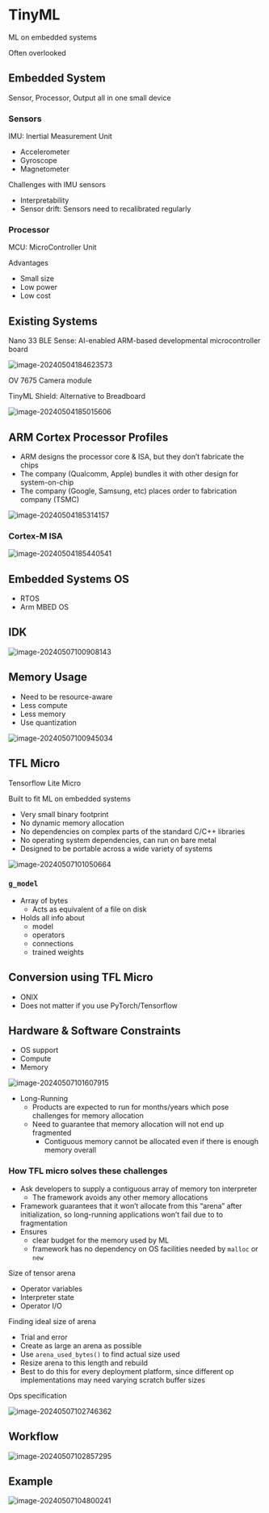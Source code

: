 # TinyML

ML on embedded systems

Often overlooked

## Embedded System

Sensor, Processor, Output all in one small device

### Sensors

IMU: Inertial Measurement Unit

- Accelerometer
- Gyroscope
- Magnetometer

Challenges with IMU sensors

- Interpretability
- Sensor drift: Sensors need to recalibrated regularly

### Processor

MCU: MicroController Unit

Advantages

- Small size
- Low power
- Low cost

## Existing Systems

Nano 33 BLE Sense: AI-enabled ARM-based developmental microcontroller board

![image-20240504184623573](./assets/image-20240504184623573.png)

OV 7675 Camera module

TinyML Shield: Alternative to Breadboard

![image-20240504185015606](./assets/image-20240504185015606.png)

## ARM Cortex Processor Profiles

- ARM designs the processor core & ISA, but they don’t fabricate the chips
- The company (Qualcomm, Apple) bundles it with other design for system-on-chip
- The company (Google, Samsung, etc) places order to fabrication company (TSMC)

![image-20240504185314157](./assets/image-20240504185314157.png)

### Cortex-M ISA

![image-20240504185440541](./assets/image-20240504185440541.png)

## Embedded Systems OS

- RTOS
- Arm MBED OS

## IDK

![image-20240507100908143](./assets/image-20240507100908143.png)

## Memory Usage

- Need to be resource-aware
- Less compute
- Less memory
- Use quantization

![image-20240507100945034](./assets/image-20240507100945034.png)

## TFL Micro

Tensorflow Lite Micro

Built to fit ML on embedded systems

- Very small binary footprint
- No dynamic memory allocation
- No dependencies on complex parts of the standard C/C++ libraries
- No operating system dependencies, can run on bare metal
- Designed to be portable across a wide variety of systems

![image-20240507101050664](./assets/image-20240507101050664.png)

### `g_model`

- Array of bytes
  - Acts as equivalent of a file on disk
- Holds all info about
  - model
  - operators
  - connections
  - trained weights

## Conversion using TFL Micro

- ONIX
- Does not matter if you use PyTorch/Tensorflow

## Hardware & Software Constraints

- OS support
- Compute
- Memory

![image-20240507101607915](./assets/image-20240507101607915.png)

- Long-Running
  - Products are expected to run for months/years which pose challenges for memory allocation
  - Need to guarantee that memory allocation will not end up fragmented
    - Contiguous memory cannot be allocated even if there is enough memory overall

### How TFL micro solves these challenges

- Ask developers to supply a contiguous array of memory ton interpreter
  - The framework avoids any other memory allocations
- Framework guarantees that it won’t allocate from this “arena” after initialization, so long-running applications won’t fail due to to fragmentation
- Ensures
  - clear budget for the memory used by ML
  - framework has no dependency on OS facilities needed by `malloc` or `new`

Size of tensor arena

- Operator variables
- Interpreter state
- Operator I/O

Finding ideal size of arena

- Trial and error
- Create as large an arena as possible
- Use `arena_used_bytes()` to find actual size used
- Resize arena to this length and rebuild
- Best to do this for every deployment platform, since different op implementations may need varying scratch buffer sizes

Ops specification

![image-20240507102746362](./assets/image-20240507102746362.png)

## Workflow

![image-20240507102857295](./assets/image-20240507102857295.png)

## Example

![image-20240507104800241](./assets/image-20240507104800241.png)

